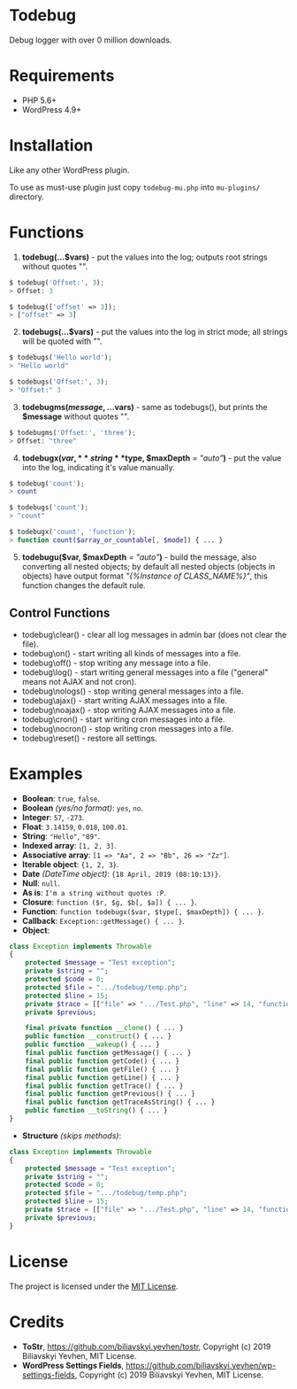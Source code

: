 # Todebug
Debug logger with over 0 million downloads.

# Requirements
* PHP 5.6+
* WordPress 4.9+

# Installation
Like any other WordPress plugin.

To use as must-use plugin just copy `todebug-mu.php` into `mu-plugins/` directory.

# Functions
1. **todebug(...$vars)** - put the values into the log; outputs root strings without quotes "".
```php
$ todebug('Offset:', 3);
> Offset: 3

$ todebug(['offset' => 3]);
> ["offset" => 3]
```

2. **todebugs(...$vars)** - put the values into the log in strict mode; all strings will be quoted with "".
```php
$ todebugs('Hello world');
> "Hello world"

$ todebugs('Offset:', 3);
> "Offset:" 3
```

3. **todebugms($message, ...$vars)** - same as todebugs(), but prints the **$message** without quotes "".
```php
$ todebugms('Offset:', 'three');
> Offset: "three"
```

4. **todebugx($var,** string **$type, $maxDepth** _= "auto"_**)** - put the value into the log, indicating it's value manually.
```php
$ todebug('count');
> count

$ todebugs('count');
> "count"

$ todebugx('count', 'function');
> function count($array_or_countable[, $mode]) { ... }
```

5. **todebugu($var, $maxDepth** _= "auto"_**)** - build the message, also converting all nested objects; by default all nested objects (objects in objects) have output format _"{%Instance of CLASS_NAME%}"_, this function changes the default rule.

## Control Functions
* todebug\clear()  - clear all log messages in admin bar (does not clear the file).
* todebug\on()     - start writing all kinds of messages into a file.
* todebug\off()    - stop writing any message into a file.
* todebug\log()    - start writing general messages into a file ("general" means not AJAX and not cron).
* todebug\nologs() - stop writing general messages into a file.
* todebug\ajax()   - start writing AJAX messages into a file.
* todebug\noajax() - stop writing AJAX messages into a file.
* todebug\cron()   - start writing cron messages into a file.
* todebug\nocron() - stop writing cron messages into a file.
* todebug\reset()  - restore all settings.

# Examples
* **Boolean**: `true`, `false`.
* **Boolean** _(yes/no format)_: `yes`, `no`.
* **Integer**: `57`, `-273`.
* **Float**: `3.14159`, `0.018`, `100.01`.
* **String**: `"Hello"`, `"89"`.
* **Indexed array**: `[1, 2, 3]`.
* **Associative array**: `[1 => "Aa", 2 => "Bb", 26 => "Zz"]`.
* **Iterable object**: `{1, 2, 3}`.
* **Date** _(DateTime object)_: `{18 April, 2019 (08:10:13)}`.
* **Null**: `null`.
* **As is**: `I'm a string without quotes :P`.
* **Closure**: `function ($r, $g, $b[, $a]) { ... }`.
* **Function**: `function todebugx($var, $type[, $maxDepth]) { ... }`.
* **Callback**: `Exception::getMessage() { ... }`.
* **Object**:
```php
class Exception implements Throwable
{
    protected $message = "Test exception";
    private $string = "";
    protected $code = 0;
    protected $file = ".../todebug/temp.php";
    protected $line = 15;
    private $trace = [["file" => ".../Test.php", "line" => 14, "function" => "require"]];
    private $previous;

    final private function __clone() { ... }
    public function __construct() { ... }
    public function __wakeup() { ... }
    final public function getMessage() { ... }
    final public function getCode() { ... }
    final public function getFile() { ... }
    final public function getLine() { ... }
    final public function getTrace() { ... }
    final public function getPrevious() { ... }
    final public function getTraceAsString() { ... }
    public function __toString() { ... }
}
```
* **Structure** _(skips methods)_:
```php
class Exception implements Throwable
{
    protected $message = "Test exception";
    private $string = "";
    protected $code = 0;
    protected $file = ".../todebug/temp.php";
    protected $line = 15;
    private $trace = [["file" => ".../Test.php", "line" => 14, "function" => "require"]];
    private $previous;
}
```

# License
The project is licensed under the [MIT License](https://opensource.org/licenses/MIT).

# Credits
* **ToStr**, <https://github.com/biliavskyi.yevhen/tostr>, Copyright (c) 2019 Biliavskyi Yevhen, MIT License.
* **WordPress Settings Fields**, <https://github.com/biliavskyi.yevhen/wp-settings-fields>, Copyright (c) 2019 Biliavskyi Yevhen, MIT License.
